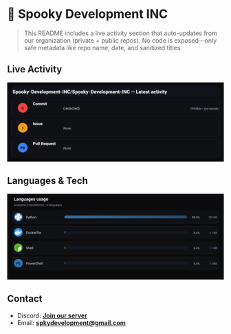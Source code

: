 # 👻 Spooky Development INC

> This README includes a live activity section that auto-updates from our organization (private + public repos). No code is exposed—only safe metadata like repo name, date, and sanitized titles.

## Live Activity
![Repo Snapshot](./assets/repo-snapshot.svg?v=4041c26449)

## Languages & Tech
![Languages Usage](./assets/languages.svg?v=2629f14f26)

## Contact
- Discord: **[Join our server](https://discord.gg/XYspZgEEJb)**
- Email: **spkydevelopment@gmail.com**
